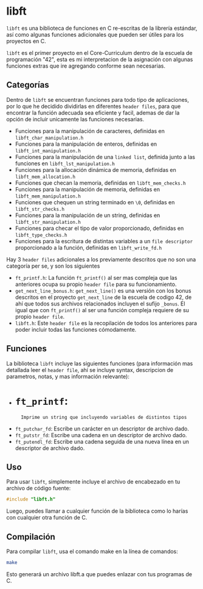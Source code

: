 # libft

`libft` es una biblioteca de funciones en C re-escritas de la librería estándar, así como algunas funciones adicionales que pueden ser útiles para los proyectos en C.

`libft` es el primer proyecto en el Core-Curriculum dentro de la escuela de programación "42", esta es mi interpretacion de la asignación con algunas funciones extras que ire agregando conforme sean necesarias.

## Categorías

Dentro de `libft` se encuentran funciones para todo tipo de aplicaciones, por lo que he decidido dividirlas en diferentes `header files`, para que encontrar la función adecuada sea eficiente y facil, ademas de dar la opción de incluir unicamente las funciones necesarias.

- Funciones para la manipulación de caracteres, definidas en `libft_char_manipulation.h`
- Funciones para la manipulación de enteros, definidas en `libft_int_manipulation.h`
- Funciones para la manipulación de una `linked list`, definida junto a las funciones en `libft_lst_manipulation.h`
- Funciones para la allocación dinámica de memoria, definidas en `libft_mem_allocation.h`
- Funciones que checan la memoria, definidas en `libft_mem_checks.h`
- Funciones para la manipulación de memoria, definidas en `libft_mem_manipulation.h`
- Funciones que chequen un string terminado en `\0`, definidas en `libft_str_checks.h`
- Funciones para la manipulación de un string, definidas en `libft_str_manipulation.h`
- Funciones para checar el tipo de valor proporcionado, definidas en `libft_type_checks.h`
- Funciones para la escritura de distintas variables a un `file descriptor` proporcionado a la función, definidas en `libft_write_fd.h`

Hay 3 `header files` adicionales a los previamente descritos que no son una categoría per se, y son los siguientes

 - `ft_printf.h`: La función `ft_printf()` al ser mas compleja que las anteriores ocupa su propio `header file` para su funcionamiento.
 - `get_next_line_bonus.h`: `get_next_line()` es una versión con los bonus descritos en el proyecto `get_next_line` de la escuela de codigo 42, de ahí que todos sus archivos relacionados incluyen el sufijo `_bonus`. El igual que con `ft_printf()` al ser una función compleja requiere de su propio `header file`.
 - `libft.h`: Este `header file` es la recopilación de todos los anteriores para poder incluir todas las funciones cómodamente.

## Funciones

La biblioteca `libft` incluye las siguientes funciones (para información mas detallada leer el `header file`, ahí se incluye syntax, descripcion de parametros, notas, y mas información relevante):

- # `ft_printf`:
		Imprime un string que incluyendo variables de distintos tipos
- `ft_putchar_fd`: Escribe un carácter en un descriptor de archivo dado.
- `ft_putstr_fd`: Escribe una cadena en un descriptor de archivo dado.
- `ft_putendl_fd`: Escribe una cadena seguida de una nueva línea en un descriptor de archivo dado.

## Uso

Para usar `libft`, simplemente incluye el archivo de encabezado en tu archivo de código fuente:

```c
#include "libft.h"
```

Luego, puedes llamar a cualquier función de la biblioteca como lo harías con cualquier otra función de C.

## Compilación

Para compilar `libft`, usa el comando make en la línea de comandos:
```bash
make
```

Esto generará un archivo libft.a que puedes enlazar con tus programas de C.
